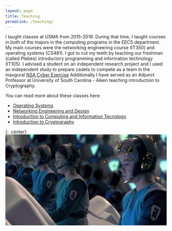 ```yaml
---
layout: page
title: Teaching 
permalink: /teaching/
---
```


I taught classes at USMA from 2015-2019. During that time, I taught courses in both of the majors in the computing programs in the EECS department. My main courses were the networking engineering course (IT350) and operating systems (CS481). I got to cut my teeth by teaching our freshman (called Plebes) introductory programming and information technology (IT105). I advised a student on an independent research project and I used an independent study to prepare cadets to compete as a team in the inaugural [NSA Cyber Exercise](https://www.nsa.gov/What-We-Do/Cybersecurity/NCX/)
Additionally I have served as an Adjunct Professor at University of South Carolina - Aiken teaching introduction to Cryptography.

You can read more about these classes here:

* [Operating Systems](/teaching/cs-481-operating-systems)
* [Networking Engineering and Design](/teaching/cy-350-networking-engineering-and-design)
* [Introduction to Computing and Information Tecnology](/teaching/it-105-introduction-to-computing-and-information-technology)
* [Introduction to Cryptography](/teaching/cs-285-introduction-to-cryptography)

{: .center}
![](/assets/pics/clones_learning.jpg)
